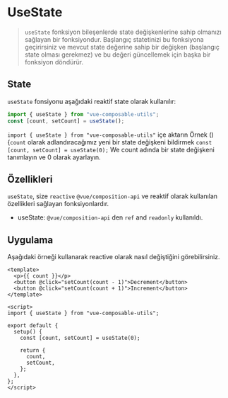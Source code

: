 # UseState
> `useState` fonksiyon bileşenlerde state değişkenlerine sahip olmanızı sağlayan bir fonksiyondur. Başlangıç statetinizi bu fonksiyona geçirirsiniz ve mevcut state değerine sahip bir değişken (başlangıç state olması gerekmez) ve bu değeri güncellemek için başka bir fonksiyon döndürür.

## State

`useState` fonsiyonu aşağıdaki reaktif state olarak kullanılır:

```js
import { useState } from "vue-composable-utils";
const [count, setCount] = useState();
```

`import { useState } from "vue-composable-utils"` içe aktarın Örnek () {`count` olarak adlandıracağımız yeni bir state değişkeni bildirmek `const [count, setCount] = useState(0);`  We count adında bir state değişkeni tanımlayın ve 0 olarak ayarlayın.

## Özellikleri

`useState`, size `reactive` `@vue/composition-api` ve reaktif olarak kullanılan özellikleri sağlayan fonksiyonlardır.

- useState: `@vue/composition-api` den `ref` and `readonly` kullanıldı.

## Uygulama

Aşağıdaki örneği kullanarak reactive olarak nasıl değiştiğini görebilirsiniz.

```vue
<template>
  <p>{{ count }}</p>
  <button @click="setCount(count - 1)">Decrement</button>
  <button @click="setCount(count + 1)">Increment</button>
</template>

<script>
import { useState } from "vue-composable-utils";

export default {
  setup() {
    const [count, setCount] = useState(0);

    return {
      count,
      setCount,
    };
  },
};
</script>
```
<ToggleDarkMode/>

